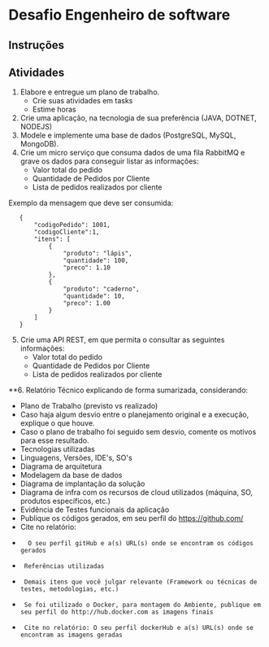 # Desafio Engenheiro de software

## Instruções

## Atividades
1. Elabore e entregue um plano de trabalho.
   - Crie suas atividades em tasks
   - Estime horas
2. Crie uma aplicação, na tecnologia de sua preferência (JAVA, DOTNET, NODEJS)
3. Modele e implemente uma base de dados (PostgreSQL, MySQL, MongoDB).
4. Crie um micro serviço que consuma dados de uma fila RabbitMQ e grave os dados para conseguir listar as informações:
   - Valor total do pedido
   - Quantidade de Pedidos por Cliente
   - Lista de pedidos realizados por cliente

Exemplo da mensagem que deve ser consumida:

```
   {
       "codigoPedido": 1001,
       "codigoCliente":1,
       "itens": [
           {
               "produto": "lápis",
               "quantidade": 100,
               "preco": 1.10
           },
           {
               "produto": "caderno",
               "quantidade": 10,
               "preco": 1.00
           }
       ]
   }
```


5. Crie uma API REST, em que permita o consultar as seguintes informações:
   - Valor total do pedido
   - Quantidade de Pedidos por Cliente
   - Lista de pedidos realizados por cliente
   
   

**6. Relatório Técnico explicando de forma sumarizada, considerando:
*    Plano de Trabalho (previsto vs realizado)
*    Caso haja algum desvio entre o planejamento original e a execução, explique o que houve.
*    Caso o plano de trabalho foi seguido sem desvio, comente os motivos para esse resultado.
*    Tecnologias utilizadas
*    Linguagens, Versões, IDE's, SO's
*    Diagrama de arquitetura
*    Modelagem da base de dados
*    Diagrama de implantação da solução
*    Diagrama de infra com os recursos de cloud utilizados (máquina, SO, produtos específicos, etc.)
*    Evidência de Testes funcionais da aplicação
*    Publique os códigos gerados, em seu perfil do https://github.com/
*    Cite no relatório: 
*    	O seu perfil gitHub e a(s) URL(s) onde se encontram os códigos gerados
*      Referências utilizadas
*      Demais itens que você julgar relevante (Framework ou técnicas de testes, metodologias, etc.)
*      Se foi utilizado o Docker, para montagem do Ambiente, publique em seu perfil do http://hub.docker.com as imagens finais
*      Cite no relatório: O seu perfil dockerHub e a(s) URL(s) onde se encontram as imagens geradas